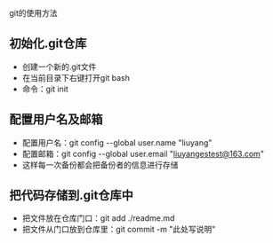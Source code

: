git的使用方法

## 初始化.git仓库
- 创建一个新的.git文件
- 在当前目录下右键打开git bash
- 命令：git init

## 配置用户名及邮箱 
- 配置用户名：git config --global user.name "liuyang"
- 配置邮箱：git config --global user.email "liuyangestest@163.com"
- 这样每一次备份都会把备份者的信息进行存储

## 把代码存储到.git仓库中
- 把文件放在仓库门口：git add ./readme.md
- 把文件从门口放到仓库里：git commit -m "此处写说明"